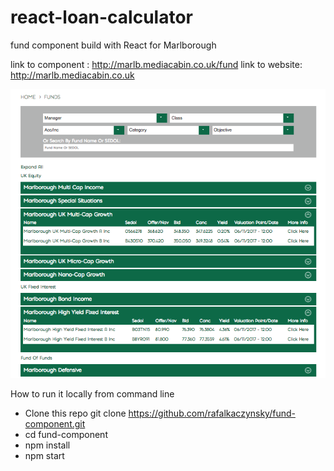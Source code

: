 
# react-loan-calculator
fund component  build with React for Marlborough

link to component : http://marlb.mediacabin.co.uk/fund
link to website: http://marlb.mediacabin.co.uk

![alt text](https://github.com/rafalkaczynsky/fund-component/blob/master/screen-1.png)


How to run it locally from command line

- Clone this repo git clone https://github.com/rafalkaczynsky/fund-component.git
- cd fund-component
- npm install
- npm start  


